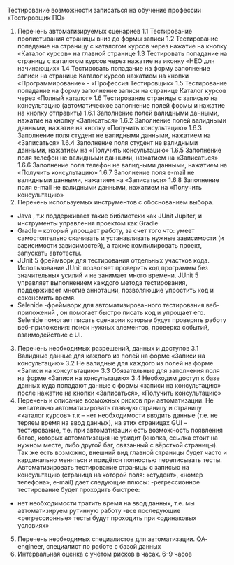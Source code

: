 Тестирование возможности записаться на обучение профессии «Тестировщик ПО»
1.	Перечень автоматизируемых сценариев 
1.1	Тестирование пролистывания страницы вниз до формы записи
1.2	Тестирование попадание на страницу с каталогом курсов через нажатие на кнопку «Каталог курсов» на главной странице
1.3	Тестировать попадание на страницу с каталогом курсов через нажатие на иконку «НЕО для начинающих»
1.4	Тестировать попадание на форму заполнение записи на странице Каталог курсов нажатием на кнопки «Программирование» - «Профессия Тестировщик»
1.5	Тестирование попадание на форму заполнение записи на странице Каталог курсов через «Полный каталог»
1.6	Тестирование страницы с записью на консультацию (автоматическое заполнение полей формы и нажатие на кнопку отправить)
1.6.1	Заполнение полей валидными данными, нажатие на кнопку «Записаться»
1.6.2	Заполнение полей валидными данными, нажатие на кнопку «Получить консультацию»
1.6.3	Заполнение поля студент не валидными данными, нажатием на «Записаться»
1.6.4	Заполнение поля студент не валидными данными, нажатием на «Получить консультацию»
1.6.5	Заполнение поля телефон не валидными данными, нажатием на «Записаться»
1.6.6	Заполнение поля телефон не валидными данными, нажатием на «Получить консультацию»
1.6.7	Заполнение поля e-mail не валидными данными, нажатием на «Записаться»
1.6.8	Заполнение поля e-mail не валидными данными, нажатием на «Получить консультацию»
2. Перечень используемых инструментов с обоснованием выбора.
- Java , т.к поддерживает такие библиотеки как JUnit Jupiter, и инструменты управления проектом как Gradle
- Gradle – который упрощает работу, за счет того что:  умеет самостоятельно скачивать и устанавливать нужные зависимости (и зависимости зависимостей), а также компилировать проект, запускать автотесты.
- JUnit 5 фреймворк для тестирования отдельных участков кода. Использование JUnit позволяет проверить код программы без значительных усилий и не занимает много времени.  JUnit 5 управляет выполнением каждого метода тестирования, поддерживает многие аннотации, позволяющие упростить код и сэкономить время. 
- Selenide -фреймворк для автоматизированного тестирования веб-приложений , он помогает быстро писать код и упрощает его. Selenide помогает писать сценарии которые будут проверять работу веб-приложения: поиск нужных элементов, проверка событий, взаимодействие с UI. 
3. Перечень необходимых разрешений, данных и доступов
3.1 Валидные данные для каждого из полей на форме «Записи на консультацию»
3.2 Не валидные для каждого из полей на форме «Записи на консультацию»
3.3 Обязательные для заполнения поля на форме «Записи на консультацию»
3.4 Необходим доступ к базе данных куда попадают данные с формы «записи на консультацию» после нажатие на кнопки «Записаться», «Получить консультацию»
4. Перечень и описание возможных рисков при автоматизации.
Не желательно автоматизировать главную страницу и страницу «каталог курсов» т.к – нет необходимости вводить данные (т.е. не теряем время на ввод данных), на этих страницах GUI – тестирование, т.е. при автоматизации есть возможность появления багов, которых автоматизация не увидит (кнопка, ссылка стоит на нужном месте, либо другой баг, связанный с вёрсткой страницы). Так же есть возможно, внешний вид  главной страницы будет часто и кардинально меняться и придётся полностью переписывать тесты.
Автоматизировать тестирование страницы с записью на консультацию (страница на которой поля:  «студент», «номер телефона», e-mail) дает следующие плюсы: 
-регрессионное тестирование будет проходить быстрее: 
- нет необходимости тратить время на ввод данных, т.е. мы автоматизируем рутинную работу
 -все последующие «регрессионные» тесты будут проходить при «одинаковых условиях»
5. Перечень необходимых специалистов для автоматизации.
QA- engineer, специалист по работе с базой данных
6. Интервальная оценка с учётом рисков в часах.
6-9 часов

